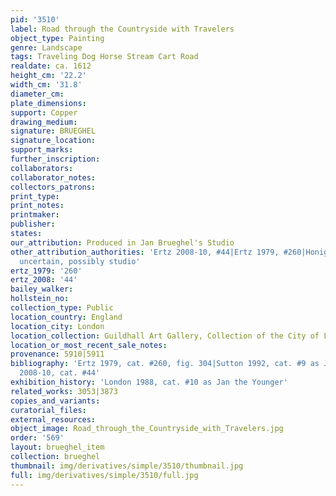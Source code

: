 ```yaml
---
pid: '3510'
label: Road through the Countryside with Travelers
object_type: Painting
genre: Landscape
tags: Traveling Dog Horse Stream Cart Road
realdate: ca. 1612
height_cm: '22.2'
width_cm: '31.8'
diameter_cm: 
plate_dimensions: 
support: Copper
drawing_medium: 
signature: BRUEGHEL
signature_location: 
support_marks: 
further_inscription: 
collaborators: 
collaborator_notes: 
collectors_patrons: 
print_type: 
print_notes: 
printmaker: 
publisher: 
states: 
our_attribution: Produced in Jan Brueghel's Studio
other_attribution_authorities: 'Ertz 2008-10, #44|Ertz 1979, #260|Honig database as
  uncertain, possibly studio'
ertz_1979: '260'
ertz_2008: '44'
bailey_walker: 
hollstein_no: 
collection_type: Public
location_country: England
location_city: London
location_collection: Guildhall Art Gallery, Collection of the City of London
location_or_most_recent_sale_notes: 
provenance: 5910|5911
bibliography: 'Ertz 1979, cat. #260, fig. 304|Sutton 1992, cat. #9 as Jan the Elder|Ertz
  2008-10, cat. #44'
exhibition_history: 'London 1988, cat. #10 as Jan the Younger'
related_works: 3053|3873
copies_and_variants: 
curatorial_files: 
external_resources: 
object_image: Road_through_the_Countryside_with_Travelers.jpg
order: '569'
layout: brueghel_item
collection: brueghel
thumbnail: img/derivatives/simple/3510/thumbnail.jpg
full: img/derivatives/simple/3510/full.jpg
---
```

